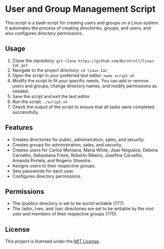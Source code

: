 # User and Group Management Script

This script is a bash script for creating users and groups on a Linux system. It automates the process of creating directories, groups, and users, and also configures directory permissions.

## Usage

1. Clone the repository: `git clone https://github.com/Burntroll/linux-IaC.git`
2. Navigate to the project directory: `cd linux-IaC`
3. Open the script in your preferred text editor: `nano script.sh`
4. Modify the script to fit your specific needs. You can add or remove users and groups, change directory names, and modify permissions as needed.
5. Save the script and exit the text editor.
6. Run the script: `./script.sh`
7. Check the output of the script to ensure that all tasks were completed successfully.

## Features

- Creates directories for public, administration, sales, and security.
- Creates groups for administration, sales, and security.
- Creates users for Carlos Montana, Maria White, Joao Nogueira, Debora Carvalho, Sebastiana Freire, Roberto Ribeiro, Josefina Carvalho, Amanda Portela, and Rogerio Silvestre.
- Assigns users to their respective groups.
- Sets passwords for each user.
- Configures directory permissions.

## Permissions

- The /publico directory is set to be world-writable (777).
- The /adm, /ven, and /sec directories are set to be writable by the root user and members of their respective groups (770).

## License

This project is licensed under the [MIT License](https://opensource.org/licenses/MIT).
